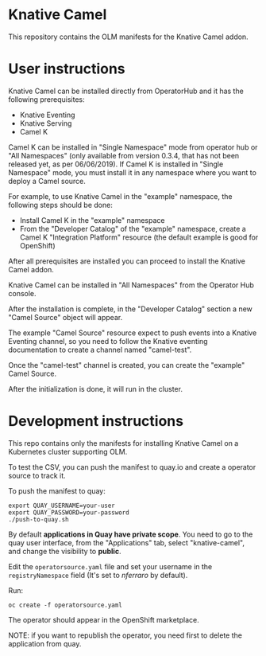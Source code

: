# Knative Camel

This repository contains the OLM manifests for the Knative Camel addon.

# User instructions

Knative Camel can be installed directly from OperatorHub and it has the following prerequisites:

- Knative Eventing
- Knative Serving
- Camel K

Camel K can be installed in "Single Namespace" mode from operator hub or "All Namespaces" (only available from version 0.3.4, that has not been released yet, as per 06/06/2019).
If Camel K is installed in "Single Namespace" mode, you must install it in any namespace where you want to deploy a Camel source.

For example, to use Knative Camel in the "example" namespace, the following steps should be done:
- Install Camel K in the "example" namespace
- From the "Developer Catalog" of the "example" namespace, create a Camel K "Integration Platform" resource (the default example is good for OpenShift)  


After all prerequisites are installed you can proceed to install the Knative Camel addon.

Knative Camel can be installed in "All Namespaces" from the Operator Hub console.

After the installation is complete, in the "Developer Catalog" section a new "Camel Source" object will appear.

The example "Camel Source" resource expect to push events into a Knative Eventing channel, 
so you need to follow the Knative eventing documentation to create a channel named "camel-test".

Once the "camel-test" channel is created, you can create the "example" Camel Source.

After the initialization is done, it will run in the cluster.

# Development instructions

This repo contains only the manifests for installing Knative Camel on a Kubernetes cluster supporting OLM.

To test the CSV, you can push the manifest to quay.io and create a operator source to track it.

To push the manifest to quay:
```
export QUAY_USERNAME=your-user
export QUAY_PASSWORD=your-password
./push-to-quay.sh
```

By default **applications in Quay have private scope**. You need to go to the quay user interface, from the "Applications" tab, select "knative-camel",  and change the visibility to **public**.

Edit the `operatorsource.yaml` file and set your username in the `registryNamespace` field (It's set to *nferraro* by default).

Run:
```
oc create -f operatorsource.yaml
```

The operator should appear in the OpenShift marketplace.

NOTE: if you want to republish the operator, you need first to delete the application from quay.